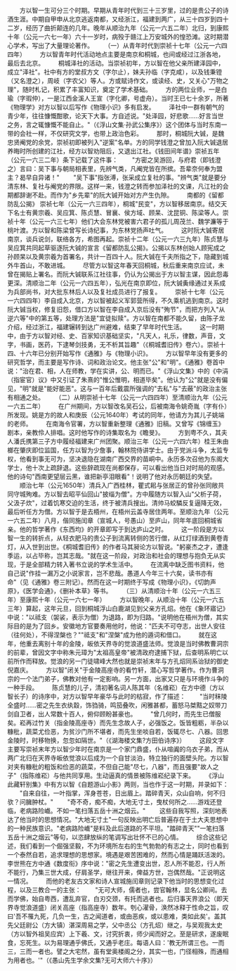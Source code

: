 <!-- { "loadSidebar": true } -->
　　方以智一生可分三个时期。早期从青年时代到三十三岁里，过的是贵公子的诗酒生涯。中期自甲申从北京逃返南都，又经浙江，福建到两广，从三十四岁到四十二岁，经历了曲折颠连的几年。晚年从顺治九年（公元一六五二年）北归，到康熙十年（公元一六七一年）六十一岁时，病殁于赣江上万安城外的惶恐滩。这时期潜心学术，写出了大量理论著作。
　　（一）从青年时代到崇祯十七年（公元一六四四年）
　　方以智青年时代活动地点主要是南京和桐城，也间或经过江浙各地，最后去北京。
　　桐城泽社的活动。当崇祯初年，方以智在他父亲所建泽园中，成立"泽社"。社中有方的堂叔方文（字尔止），妹夫孙临（字克咸），以及钱秉镫（又名澄之），周岐（字农父）等人。方或赋诗作文，或读经、史，又关心"万物之理"，随时札记，积累了丰富知识，奠定了学术基础。
　　方的两位业师，一是白瑜（字瑕仲），一是江西金溪人王宣（字化卿，号虚舟）。当时王已七十余岁，所著《物理学》对方以智以后写作《物理小识》多有启发。
　　泽社中一群有朝气的青少年，往往慷慨酣歌，论天下大事。方自述说。"处泽园，好悲歌......好言当世之务，言之辄慷慨不能自止。"（《浮山文集·孙武公集序》）这个团体与当时东南一带的会社一样，不仅研究文学，也带上政治色彩。
　　那时，桐城阮大铖，是魏忠贤阉党的余党，崇祯初即被列入"逆案"名单。方的同学钱澄之曾加入阮大铖退居养晦时所创建的江社，经方以智劝阻后，又退出江社。《钱田间年谱》崇祯五年（公元一六三二年）条下记载了这件事：
　　"方密之吴游回，与府君（即钱澄之）言曰：吴下事与朝局相表里，先辨气类，凡阉党皆在所摈。吾辈奈何奉为盟主？曷早自异诸！"
　　"吴下事"指张溥，张采成立复社的事。"辨气类"就是要分清东林、复社与阉党的界限。这样一来，钱澄之转而参加泽社的文课，凡江社的会期都辞谢不赴。而作为"乡先辈"的阮大铖开始对方产生仇隙。
　　南都的《留都防乱公揭》 崇祯七年（公元一六三四年），桐城"民变"，方以智移居南京。结交天下名士有黄宗羲、吴应箕、陈贞慧、冒襄、侯方域、顾杲、沈昆铜、陈梁等人。崇祯十年（公元一六三七年）他们大会东林党被害六君子的孤儿周茂兰、魏学濂等于桃叶渡。方以智和陈梁曾写长诗纪事，为东林党扬声吐气。
　　这时阮大铖寄居南京，谈兵说剑，联络各方，希图再起。崇祯十二年（公元一六三九年）陈贞慧与吴应箕共同起草驱逐阮大铖的宣言《留都防乱公揭》。公揭以东林创始人顾宪成之孙顾杲以及黄宗羲为首署名，共计一百四十人。阮大铖在千夫所指之下，隐藏到城外牛首山，不敢进城。
　　尽管方以智这年春天回桐城，秋后重来南京应试，未曾在揭贴上署名。而阮大铖联系江社往事，仍认为公揭出于方以智主谋，因此怨毒更深。清顺治二年（公元一六四五年），弘光在南京即位，阮大铖夤缘通过关系成为兵部尚书，对大批东林后人以及复社成员进行了报复。
　　崇祯十七年（公元一六四四年）李自成入北京，方以智被起义军郭营所得，不久乘机逃到南京。这时阮大铖当权，修复旧怨，借口方以智在李自成入京后没有"殉节"，而把方列入"从逆六等"中的第五等，处理方法是"宜徒拟赎"。方以智在南都不能久留，由陈子龙介绍，经过浙江，福建辗转到达广州避难，结束了早年时代生活。
　　这一时期中，由于方以智对经、史、百家知识基础坚实，"凡天人，礼乐，律数，声音，文字，书画，医药，下逮琴剑技勇，无不析其旨趣"（《桐城耆旧传》卷六）。崇祯十四、十六年已分别开始写作《通雅》与《物理小识》。
　　方以智早年没有更多的研究哲学，而主要是写作诗、词和政治论文。他主张"公"和"明"。《通雅》卷首中说："治在君、相，人在师教，学在实讲，公、明而已。"《浮山文集》中的《中涓（指宦官）议》中又引证了朱熹的"惟公惟明，相道毕矣"。他认为"公"就是没有偏见，"明"就是"能好能恶"。这与一百年后戴震所强调的"去私"与"去蔽"的政治主张有相通之处。
　　（二）从明崇祯十七年（公元一六四四年）至清顺治九年（公元一六五二年）
　　在广州期间，方以智改名吴石公，后被南海令姚奇胤（字有仆）所发现。姚是方的故人和庚辰（公元1640年）考试的同年，他请方为其儿子姚端的老师。
　　在南海令官署，方以智重新整理《通雅》旧稿。又曾写《锦缠玉》剧本，亲教伶人排唱。这时他写作的诗集取名为《瞻旻》。
　　方到粤不久，其夫人潘氏携第三子方中履经福建来广州团聚。顺治三年（公元一六四六年）桂王朱由榔在肇庆即位监国，任方以智为少詹事，翰林院侍讲学士。由于党派斗争，太监专权，他看到事无可为，坚决退隐在湖南广西交界的苗峒中。永历多次召他为东阁大学士，他十次上疏辞退。这些辞疏现在尚都保存，可以看出他当日对时局的观感。他的诗句"西南更望层云黑，谁把新亭泪眼看"！说明了他对永历朝廷的失望。
　　顺治七年（公元1650年）清兵入广西桂林，瞿式耜与张居正的曾孙张同敞共同守城殉难。方以智去昭平仙回山"披缁为僧"。方中履随方以智入山"父析子荷，父汲子炊"，过着饥寒交迫的生活，终于被清兵搜出。清帅马蛟驎反复逼降无效，最后听任方为僧。方以智于是去梧州，在梧州云盖寺居住两年。至顺治九年（公元一六五二年）八月，偕同施闰章（宣城人，号愚山）至庐山，同年年底回桐城省亲。他的哲学著作《东西均》的开章即写于到达庐山之时。
　　这一阶段是方以智一生的转折点，从轻衣肥马的贵公子到流离转侧的苦行僧，从红灯绿酒到黄卷青灯，从入世到出世。《桐城耆旧传》的作者马其昶论方以智说。"躬豪杰之才，遭逢季运，以占毕称，岂其志哉。"就在这一阶段，对政治和社会的理想与抱负无从实现，于是全部精力转入著书立说的学术生活中。
　　在流离中缺乏图书资料，他自己说"作挂一漏万之小说家言，岂不悲哉。愚道人今年三十六矣，读书亦有命"（见《通雅》卷三附记）。然而在这一时期终于写成《物理小识》，《切韵声原》，《医学会通》，《删补本草》等书。
　　（三）从清顺治十年（公元一六五三年）至康熙十年（公元一六七一年）
　　方以智晚年，从顺治十年（公元一六五三年）算起，这年元旦，回到桐城浮山白鹿湖见到父亲方孔炤。他在《象环寤记》中说："以祗支（袈裟，表示为僧）为退路，即为归路。"说明他在梧州为僧，其实际目的是为了回乡。安徽地方官要奏用他时，他说："匹夫不可夺志，出世人安往（往何处），不得涅槃也？""祗支"和"涅槃"成为他的遁词和借口。
　　就在这年，他重去离别十年的金陵，皈依天界寺的觉浪道盛法师。觉浪是当时佛教曹洞宗的前辈，曾因文字中称朱元璋为"太祖高皇帝"被清政府逮捕下狱，后查明系明亡以前所作而释放。觉浪的另一门徒啸峰大然也就是崇祯末年与方孔炤同系诒狱的御史倪嘉庆。
　　方以智"闭关"于金陵高座寺的看竹轩，潜心写哲学著作。作为曹洞宗的一个法门弟子，佛教对他有一定影响。另一方面，出家又只是与环境作斗争的一种手段。
　　陈贞慧的儿子，清初著名词人陈其年（名维崧）在方中德（方以智长子）的诗序中，对方以智早年豪华与此时的枯寂，作了描述：
　　"当时秣陵全盛时......密之先生衣纨縠，饰驺骑，鸣笳叠吹，闲雅甚都，蓄怒马桀黠之奴带刀剑自卫者，出人常数十百人，俯仰顾盼甚豪也。
　　"曾几何时，而先生已僧服矣。崧再过竹关（指金陵高座寺）而先生念故人子，必强饭之。饭皆粗粝，半杂以糠秕，蔬菜尤俭恶，为贫沙门所不堪者，而先生坐啖自若，饭辄尽七、八器。回思金陵时，时移物换，忽忽如隔世。"（《湖海楼文集?方田伯诗序》）
　　这段文字主要写崇祯末年方以智少年时在南京是一个家门鼎盛，仆从喧阗的乌衣子弟，而从两广北归在天界寺皈依觉浪以后成为一个自甘淡泊，特立独行的面壁头陀。方以智对夹有糠秕的粗饭和俭恶的蔬菜，不但自己能"尽七，八器"，而且强要"故人之子"（指陈维崧）与他共同享用。生动逼真的情景被陈维崧纪录下来。
　　《浮山此藏轩别集》中有方以智《自题游山小影》两则，当也作于这一时期，并录如下：
　　"自来自往，一叶指掌，浑身苍苍，日出眉上。踏碎青天，众山自响，何不归欤？问臃肿杖。"
　　"奇不奇，痴不痴，大地无寸土，曳杖何所之......游戏还登临，老病路险巇。不如一笔扫落五岳十洲之烟云。"
　　这些自我写照，深刻地表达了他当时的思想情况。"大地无寸土"一句反映出明亡后普遍存在于土大夫思想中的一种民族意识。"老病路险巇"是料及此后道路的不平坦。"踏碎青天""一笔扫落五岳十洲之烟云"等句，以恣肆放纵的笔调写出壮怀不已的心情。
　　综合这些记述，我们看到一个倔强坚毅，不为环境所左右的生气勃勃的有志之士，同时也看到一个泰然自若，追求理想的思想家。境遇是艰苦困难的，然而心情是踊跃活泼的。李世熊在方中通《数度衔》序中说："密之先生遭变出世，忍人所不能忍，行人所不能行，乃集三世大成，仔肩圣学，继往开来，俾益方世，岂偶然哉。"正说明这一情况。
　　而他的老友古文家和诗人宣城施闰章则记录下他当时的思想变化过程，以及三教合一的主张：
　　"无可大师，儒者也，尝官翰林，显名公卿间。去而学佛，始自粤西，遭乱弃官，白刃交颈，有托而逃者也。后归事天界浪公（即天界寺觉浪道盛）闭关高座（指高座寺）数年。刳心濯骨，涣然冰释于性命之旨，叹曰'吾不罹九死，几负一生，古之闻道者，或由恶疾，或以患难，类如此矣'。盖其先父廷尉公（方大镇）湛深周易之学，父中丞公（方孔炤）继之，与吴观我太史（方以智外祖吴应宾）上下羲、文，讨究折衷，师少闻而好之。至是研求，遂废眠食，忘死生。以为易理通乎佛氏，又通乎老庄。每语人曰：'教无所谓三也。一而三，三而一者也。譬之大宅然，虽有堂奥楼阁之分，其实一也，门径相殊，而通相为用者也。'"（《愚山先生学余文集?无可大师六十序》）
